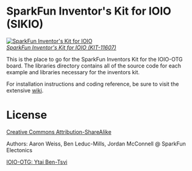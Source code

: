 SparkFun Inventor's Kit for IOIO (SIKIO)
========================================

[![SparkFun Inventor's Kit for IOIO](https://cdn.sparkfun.com//assets/parts/7/6/3/4/11607_kit-01.jpg)](https://www.sparkfun.com/products/11607)<br>
[*SparkFun Inventor's Kit for IOIO (KIT-11607)*](https://www.sparkfun.com/products/11607)

This is the place to go for the SparkFun Inventors Kit for the IOIO-OTG board. The libraries directory contains all of the source code for each example and libraries necessary for the inventors kit.

For installation instructions and coding reference, be sure to visit the extensive [wiki](https://github.com/sparkfun/SIKIO/wiki).

License
=====

[Creative Commons Attribution-ShareAlike](http://creativecommons.org/licenses/by-sa/3.0/)

Authors: Aaron Weiss, Ben Leduc-Mills, Jordan McConnell @ SparkFun Electonics

[IOIO-OTG: Ytai Ben-Tsvi](https://github.com/ytai/ioio/wiki)